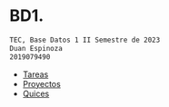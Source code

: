 # BD1.
```sh
TEC, Base Datos 1 II Semestre de 2023
Duan Espinoza
2019079490
```
- [Tareas](tareas/README.md)
- [Proyectos](proyectos/README.md)
- [Quices](quices/README.md)
